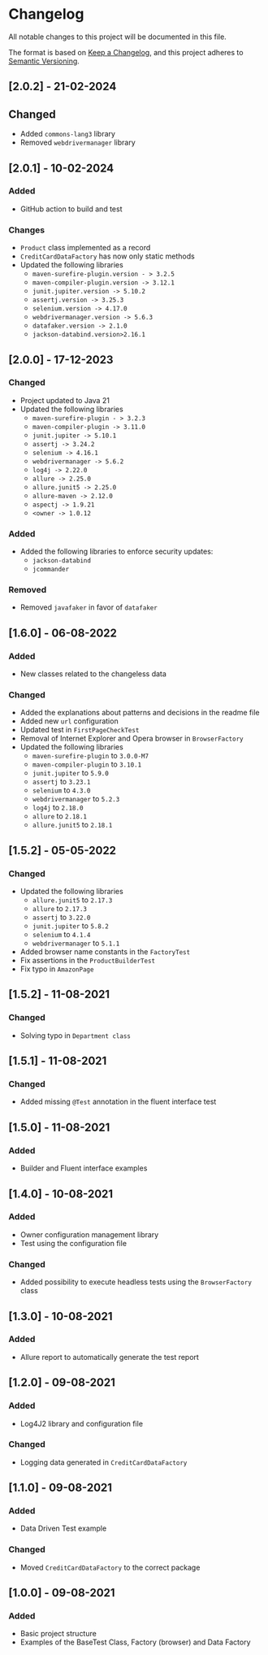 # Changelog
All notable changes to this project will be documented in this file.

The format is based on [Keep a Changelog](https://keepachangelog.com/en/1.0.0/),
and this project adheres to [Semantic Versioning](https://semver.org/spec/v2.0.0.html).

## [2.0.2] - 21-02-2024

## Changed

- Added `commons-lang3` library
- Removed `webdrivermanager` library

## [2.0.1] - 10-02-2024

### Added

- GitHub action to build and test

### Changes

- `Product` class implemented as a record
- `CreditCardDataFactory` has now only static methods
- Updated the following libraries
  - `maven-surefire-plugin.version - > 3.2.5`
  - `maven-compiler-plugin.version -> 3.12.1`
  - `junit.jupiter.version -> 5.10.2`
  - `assertj.version -> 3.25.3`
  - `selenium.version -> 4.17.0`
  - `webdrivermanager.version -> 5.6.3`
  - `datafaker.version -> 2.1.0`
  - `jackson-databind.version>2.16.1`

## [2.0.0] - 17-12-2023

### Changed
- Project updated to Java 21
- Updated the following libraries
  - `maven-surefire-plugin - > 3.2.3`
  - `maven-compiler-plugin -> 3.11.0`
  - `junit.jupiter -> 5.10.1`
  - `assertj -> 3.24.2`
  - `selenium -> 4.16.1`
  - `webdrivermanager -> 5.6.2`
  - `log4j -> 2.22.0`
  - `allure -> 2.25.0`
  - `allure.junit5 -> 2.25.0`
  - `allure-maven -> 2.12.0`
  - `aspectj -> 1.9.21`
  - `<owner -> 1.0.12`

### Added
- Added the following libraries to enforce security updates:
  - `jackson-databind`
  - `jcommander`

### Removed
- Removed `javafaker` in favor of `datafaker`

## [1.6.0] - 06-08-2022

### Added
- New classes related to the changeless data

### Changed
- Added the explanations about patterns and decisions in the readme file
- Added new `url` configuration
- Updated test in `FirstPageCheckTest`
- Removal of Internet Explorer and Opera browser in `BrowserFactory`
- Updated the following libraries
  - `maven-surefire-plugin` to `3.0.0-M7`
  - `maven-compiler-plugin` to `3.10.1`
  - `junit.jupiter` to `5.9.0`
  - `assertj` to `3.23.1`
  - `selenium` to `4.3.0`
  - `webdrivermanager` to `5.2.3`
  - `log4j` to `2.18.0`
  - `allure` to `2.18.1`
  - `allure.junit5` to `2.18.1`

## [1.5.2] - 05-05-2022

### Changed
- Updated the following libraries
  - `allure.junit5` to `2.17.3`
  - `allure` to `2.17.3`
  - `assertj` to `3.22.0`
  - `junit.jupiter` to `5.8.2`
  - `selenium` to `4.1.4`
  - `webdrivermanager` to `5.1.1`
- Added browser name constants in the `FactoryTest`
- Fix assertions in the `ProductBuilderTest`
- Fix typo in `AmazonPage`

## [1.5.2] - 11-08-2021

### Changed
- Solving typo in `Department class`

## [1.5.1] - 11-08-2021

### Changed
- Added missing `@Test` annotation in the fluent interface test

## [1.5.0] - 11-08-2021

### Added
- Builder and Fluent interface examples

## [1.4.0] - 10-08-2021

### Added
- Owner configuration management library
- Test using the configuration file

### Changed
- Added possibility to execute headless tests using the `BrowserFactory` class

## [1.3.0] - 10-08-2021

### Added
- Allure report to automatically generate the test report

## [1.2.0] - 09-08-2021

### Added
- Log4J2 library and configuration file

### Changed
- Logging data generated in `CreditCardDataFactory`

## [1.1.0] - 09-08-2021

### Added
- Data Driven Test example

### Changed
- Moved `CreditCardDataFactory` to the correct package

## [1.0.0] - 09-08-2021

### Added
- Basic project structure
- Examples of the BaseTest Class, Factory (browser) and Data Factory
